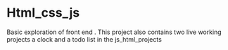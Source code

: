 # Html_css_js
Basic exploration of front end . This project also contains two live working projects a clock and a todo list in the js_html_projects
